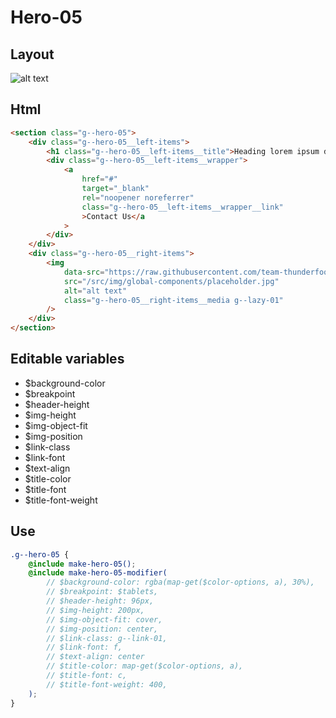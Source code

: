 # Hero-05

## Layout

![alt text][hero-05]

[hero-05]: /src/img/global-components/hero/hero-05.jpg

## Html

```html
<section class="g--hero-05">
    <div class="g--hero-05__left-items">
        <h1 class="g--hero-05__left-items__title">Heading lorem ipsum dolor</h1>
        <div class="g--hero-05__left-items__wrapper">
            <a
                href="#"
                target="_blank"
                rel="noopener noreferrer"
                class="g--hero-05__left-items__wrapper__link"
                >Contact Us</a
            >
        </div>
    </div>
    <div class="g--hero-05__right-items">
        <img
            data-src="https://raw.githubusercontent.com/team-thunderfoot/ui/main/src/img/global-components/bg-placeholder.jpg"
            src="/src/img/global-components/placeholder.jpg"
            alt="alt text"
            class="g--hero-05__right-items__media g--lazy-01"
        />
    </div>
</section>
```

## Editable variables

-   $background-color
-   $breakpoint
-   $header-height
-   $img-height
-   $img-object-fit
-   $img-position
-   $link-class
-   $link-font
-   $text-align
-   $title-color
-   $title-font
-   $title-font-weight

## Use

```scss
.g--hero-05 {
    @include make-hero-05();
    @include make-hero-05-modifier(
        // $background-color: rgba(map-get($color-options, a), 30%),
        // $breakpoint: $tablets,
        // $header-height: 96px,
        // $img-height: 200px,
        // $img-object-fit: cover,
        // $img-position: center,
        // $link-class: g--link-01,
        // $link-font: f,
        // $text-align: center
        // $title-color: map-get($color-options, a),
        // $title-font: c,
        // $title-font-weight: 400,
    );
}
```
